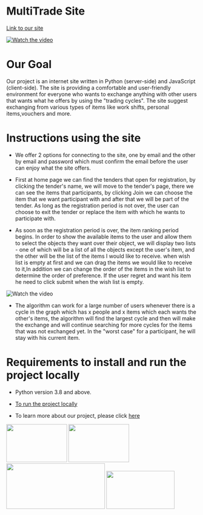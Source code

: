 # MultiTrade Site 

 [Link to our site](https://multitrade.herokuapp.com/) 


[![Watch the video](https://i.imgur.com/jm6p70b.jpeg)](https://streamable.com/t47ijc)

#  Our Goal

Our project is an internet site written in Python (server-side) and JavaScript (client-side).
The site is providing a comfortable and user-friendly environment for everyone who wants to exchange anything with other users that wants what he offers by using the "trading cycles".
The site suggest exchanging from various types of items like work shifts, personal items,vouchers and more.
 
 #  Instructions using the site
 
+ We offer 2 options for connecting to the site, one by email and the other by email and password which must confirm the email before the user can enjoy what the site offers.

+ First at home page we can find the tenders that open for registration, by clicking the tender's name, we will move to the tender's page, there we can see the items that participants, by clicking Join we can choose the item that we want participant with and after that we will be part of the tender.
As long as the registration period is not over, the user can choose to exit the tender or replace the item with which he wants to participate with.

+ As soon as the registration period is over, the item ranking period begins.
In order to show the available items to the user and allow them to select the objects they want over their object, we will display two lists - one of which will be a list of all the objects except the user's item, and the other will be the list of the items  I would like to receive. when wish list is empty at first and we can drag the items we would like to receive to it,In addition we can change the order of the items in the wish list to determine the order of preference.
If the user regret and want his item he need to click submit when the wish list is empty.

 ![Watch the video](https://thumbs.gfycat.com/CapitalDimpledHoneyeater-size_restricted.gif) 

+ The algorithm can work for a large number of users whenever there is a cycle in the graph which has x people and x items which each wants the other's items, the algorithm will find the largest cycle and then will make the exchange and will continue searching for more cycles for the items that was not exchanged yet. In the "worst case" for a participant, he will stay with his current item.


# Requirements to install and run the project locally
+ Python version 3.8 and above.
+ [To run the project locally](https://github.com/aricRach/final-project/blob/master/tutorials/For%20local%20use.pdf)

+ To learn more about our project, please click [here](https://github.com/aricRach/final-project/blob/master/EX/final%20presentation.pptx)


<img src="https://upload.wikimedia.org/wikipedia/commons/3/3c/Flask_logo.svg" width="160" height="100" >  <img src="https://encrypted-tbn0.gstatic.com/images?q=tbn%3AANd9GcR4Vx1dLENnSr9Ic8j8DYn6htodsJ8O-txerw&usqp=CAU" width="160" height="100" >  <img src="https://encrypted-tbn0.gstatic.com/images?q=tbn%3AANd9GcRkjyiljkv4CXJgBwxBhKn99dR72f0_wYWZ6A&usqp=CAU" width="260" height="120"> <img src="https://encrypted-tbn0.gstatic.com/images?q=tbn%3AANd9GcQmyUP-wq_7VSFviHOH617pWoGkSNy6Ms9Q7A&usqp=CAU" width="180" height="100">


